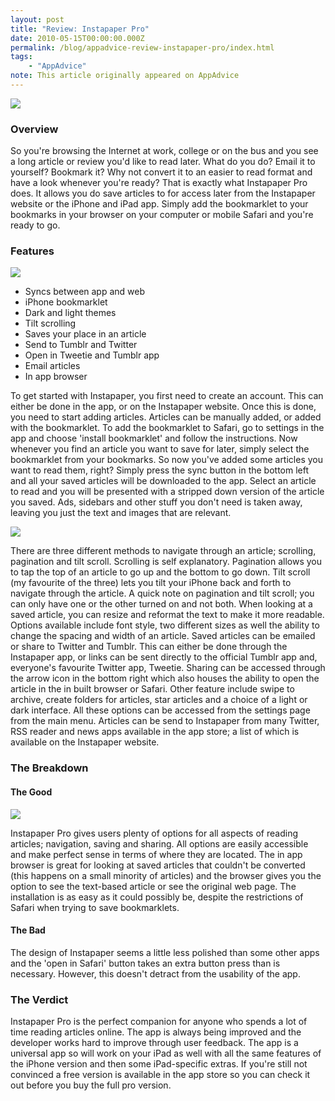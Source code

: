 ```yaml
---
layout: post
title: "Review: Instapaper Pro"
date: 2010-05-15T00:00:00.000Z
permalink: /blog/appadvice-review-instapaper-pro/index.html
tags:
    - "AppAdvice"
note: This article originally appeared on AppAdvice
---
```


![](https://rknightuk.s3.amazonaws.com/site/appadvice/bc7e2a12b5.jpg)

### Overview

So you're browsing the Internet at work, college or on the bus and you see a long article or review you'd like to read later. What do you do? Email it to yourself? Bookmark it? Why not convert it to an easier to read format and have a look whenever you're ready? That is exactly what Instapaper Pro does. It allows you do save articles to for access later from the Instapaper website or the iPhone and iPad app. Simply add the bookmarklet to your bookmarks in your browser on your computer or mobile Safari and you're ready to go.

### Features

![](https://rknightuk.s3.amazonaws.com/site/appadvice/a51da93125.jpg) 

- Syncs between app and web 
- iPhone bookmarklet 
- Dark and light themes 
- Tilt scrolling 
- Saves your place in an article 
- Send to Tumblr and Twitter 
- Open in Tweetie and Tumblr app 
- Email articles 
- In app browser 


To get started with Instapaper, you first need to create an account. This can either be done in the app, or on the Instapaper website. Once this is done, you need to start adding articles. Articles can be manually added, or added with the bookmarklet. To add the bookmarklet to Safari, go to settings in the app and choose 'install bookmarklet' and follow the instructions. Now whenever you find an article you want to save for later, simply select the bookmarklet from your bookmarks. So now you've added some articles you want to read them, right? Simply press the sync button in the bottom left and all your saved articles will be downloaded to the app. Select an article to read and you will be presented with a stripped down version of the article you saved. Ads, sidebars and other stuff you don't need is taken away, leaving you just the text and images that are relevant. 

![](https://rknightuk.s3.amazonaws.com/site/appadvice/b75da18cf2.jpg) 

There are three different methods to navigate through an article; scrolling, pagination and tilt scroll. Scrolling is self explanatory. Pagination allows you to tap the top of an article to go up and the bottom to go down. Tilt scroll (my favourite of the three) lets you tilt your iPhone back and forth to navigate through the article. A quick note on pagination and tilt scroll; you can only have one or the other turned on and not both. When looking at a saved article, you can resize and reformat the text to make it more readable. Options available include font style, two different sizes as well the ability to change the spacing and width of an article. Saved articles can be emailed or share to Twitter and Tumblr. This can either be done through the Instapaper app, or links can be sent directly to the official Tumblr app and, everyone's favourite Twitter app, Tweetie. Sharing can be accessed through the arrow icon in the bottom right which also houses the ability to open the article in the in built browser or Safari. Other feature include swipe to archive, create folders for articles, star articles and a choice of a light or dark interface. All these options can be accessed from the settings page from the main menu. Articles can be send to Instapaper from many Twitter, RSS reader and news apps available in the app store; a list of which is available on the Instapaper website.

### The Breakdown

#### The Good

![](https://rknightuk.s3.amazonaws.com/site/appadvice/d9958c50c0.jpg)

Instapaper Pro gives users plenty of options for all aspects of reading articles; navigation, saving and sharing. All options are easily accessible and make perfect sense in terms of where they are located. The in app browser is great for looking at saved articles that couldn't be converted (this happens on a small minority of articles) and the browser gives you the option to see the text-based article or see the original web page. The installation is as easy as it could possibly be, despite the restrictions of Safari when trying to save bookmarklets.

#### The Bad

The design of Instapaper seems a little less polished than some other apps and the 'open in Safari' button takes an extra button press than is necessary. However, this doesn't detract from the usability of the app.

### The Verdict

Instapaper Pro is the perfect companion for anyone who spends a lot of time reading articles online. The app is always being improved and the developer works hard to improve through user feedback. The app is a universal app so will work on your iPad as well with all the same features of the iPhone version and then some iPad-specific extras. If you're still not convinced a free version is available in the app store so you can check it out before you buy the full pro version.
